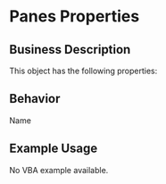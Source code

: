 # Panes Properties

## Business Description
This object has the following properties:

## Behavior
Name

## Example Usage
No VBA example available.